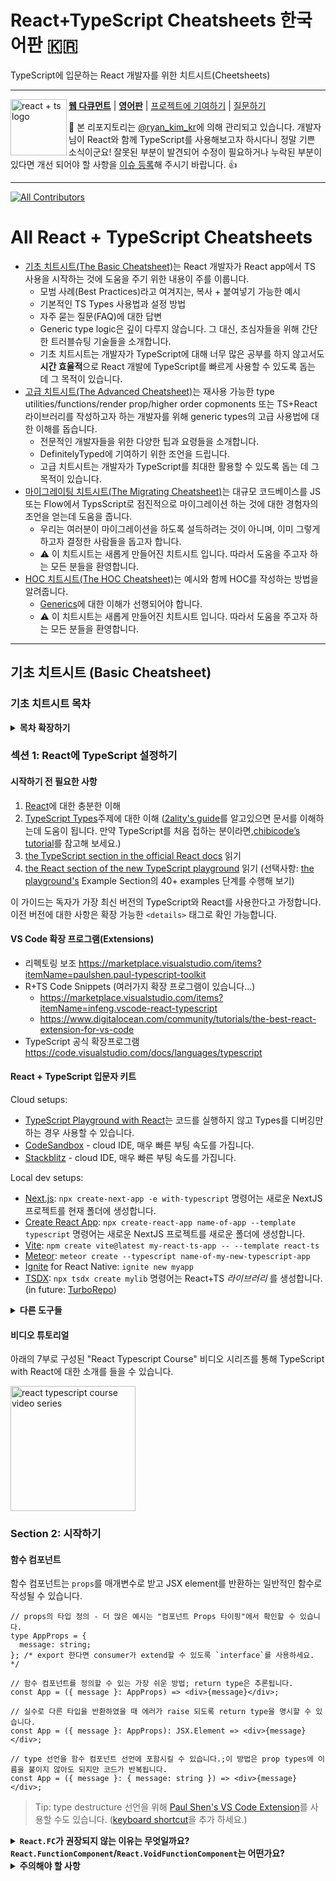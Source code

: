 # React+TypeScript Cheatsheets 한국어판 🇰🇷

TypeScript에 입문하는 React 개발자를 위한 치트시트(Cheetsheets)

---

<a href="https://github.com/typescript-cheatsheets/react/issues/81">
  <img
    height="90"
    width="90"
    alt="react + ts logo"
    src="https://user-images.githubusercontent.com/6764957/53868378-2b51fc80-3fb3-11e9-9cee-0277efe8a927.png"
    align="left"
  />
</a>

[**웹 다큐먼트**](https://react-typescript-cheatsheet.netlify.app/docs/basic/setup) |
[**영어판**](https://github.com/typescript-cheatsheets/react-typescript-cheatsheet-es) |
[프로젝트에 기여하기]() |
[질문하기]()

:wave: 본 리포지토리는 [@ryan_kim_kr](https://twitter.com/ryan_kim_kr)에 의해 관리되고 있습니다. 개발자님이 React와 함께 TypeScript를 사용해보고자 하시다니 정말 기쁜 소식이군요! 잘못된 부분이 발견되어 수정이 필요하거나 누락된 부분이 있다면 개선 되어야 할 사항을 [이슈 등록](https://github.com/typescript-cheatsheets/react-typescript-cheatsheet-kr/issues/new)해 주시기 바랍니다. :+1:

---

[![All Contributors](https://img.shields.io/github/contributors/typescript-cheatsheets/react-typescript-cheatsheet?color=orange&style=flat-square)](/COLABORADORES.md)

# All React + TypeScript Cheatsheets

- [기초 치트시트(The Basic Cheatsheet)]()는 React 개발자가 React app에서 TS 사용을 시작하는 것에 도움을 주기 위한 내용이 주를 이룹니다.
  - 모범 사례(Best Practices)라고 여겨지는, 복사 + 붙여넣기 가능한 예시
  - 기본적인 TS Types 사용법과 설정 방법
  - 자주 묻는 질문(FAQ)에 대한 답변
  - Generic type logic은 깊이 다루지 않습니다. 그 대신, 초심자들을 위해 간단한 트러블슈팅 기술들을 소개합니다.
  - 기초 치트시트는 개발자가 TypeScript에 대해 너무 많은 공부를 하지 않고서도 **시간 효율적**으로 React 개발에 TypeScript를 빠르게 사용할 수 있도록 돕는 데 그 목적이 있습니다.
- [고급 치트시트(The Advanced Cheatsheet)]()는 재사용 가능한 type utilities/functions/render prop/higher order copmonents 또는 TS+React 라이브러리를 작성하고자 하는 개발자를 위해 generic types의 고급 사용법에 대한 이해를 돕습니다.
  - 전문적인 개발자들을 위한 다양한 팁과 요령들을 소개합니다.
  - DefinitelyTyped에 기여하기 위한 조언을 드립니다.
  - 고급 치트시트는 개발자가 TypeScript를 최대한 활용할 수 있도록 돕는 데 그 목적이 있습니다.
- [마이그레이팅 치트시트(The Migrating Cheatsheet)]()는 대규모 코드베이스를 JS 또는 Flow에서 TypsScript로 점진적으로 마이그레이션 하는 것에 대한 경험자의 조언을 얻는데 도움을 줍니다.
  - 우리는 여러분이 마이그레이션을 하도록 설득하려는 것이 아니며, 이미 그렇게 하고자 결정한 사람들을 돕고자 합니다.
  - ⚠️ 이 치트시트는 새롭게 만들어진 치트시트 입니다. 따라서 도움을 주고자 하는 모든 분들을 환영합니다.
- [HOC 치트시트(The HOC Cheatsheet)]()는 예시와 함께 HOC를 작성하는 방법을 알려줍니다.
  - [Generics](https://www.typescriptlang.org/docs/handbook/2/generics.html)에 대한 이해가 선행되어야 합니다.
  - ⚠️ 이 치트시트는 새롭게 만들어진 치트시트 입니다. 따라서 도움을 주고자 하는 모든 분들을 환영합니다.

---

## 기초 치트시트 (Basic Cheatsheet)

### 기초 치트시트 목차

<details>

<summary><b>목차 확장하기</b></summary>

- [섹션 1: React에 TypeScript 설정하기]()
    <!--START_SECTION:setup-toc-->
  - [전제조건]()

</details>

<!--START-SECTION:setup-->

### 섹션 1: React에 TypeScript 설정하기

#### 시작하기 전 필요한 사항

1. [React](https://reactjs.org)에 대한 충분한 이해
2. [TypeScript Types](https://www.typescriptlang.org/docs/handbook/2/everyday-types.html)주제에 대한 이해 ([2ality's guide](http://2ality.com/2018/04/type-notation-typescript.html)를 알고있으면 문서를 이해하는데 도움이 됩니다. 만약 TypeScript를 처음 접하는 분이라면,[chibicode’s tutorial](https://ts.chibicode.com/todo/)를 참고해 보세요.)
3. [the TypeScript section in the official React docs](https://reactjs.org/docs/static-type-checking.html#typescript) 읽기
4. [the React section of the new TypeScript playground](http://www.typescriptlang.org/play/index.html?jsx=2&esModuleInterop=true&e=181#example/typescript-with-react) 읽기 (선택사항: [the playground's](http://www.typescriptlang.org/play/index.html) Example Section의 40+ examples 단계를 수행해 보기)

이 가이드는 독자가 가장 최신 버전의 TypeScript와 React를 사용한다고 가정합니다. 이전 버전에 대한 사항은 확장 가능한 `<details>` 태그로 확인 가능합니다.

#### VS Code 확장 프로그램(Extensions)

- 리펙토링 보조 https://marketplace.visualstudio.com/items?itemName=paulshen.paul-typescript-toolkit
- R+TS Code Snippets (여러가지 확장 프로그램이 있습니다...)
  - https://marketplace.visualstudio.com/items?itemName=infeng.vscode-react-typescript
  - https://www.digitalocean.com/community/tutorials/the-best-react-extension-for-vs-code
- TypeScript 공식 확장프로그램 https://code.visualstudio.com/docs/languages/typescript

#### React + TypeScript 입문자 키트

Cloud setups:

- [TypeScript Playground with React](https://www.typescriptlang.org/play?#code/JYWwDg9gTgLgBAKjgQwM5wEoFNkGN4BmUEIcA5FDvmQNwCwAUKJLHAN5wCuqWAyjMhhYANFx4BRAgSz44AXzhES5Snhi1GjLAA8W8XBAB2qeAGEInQ0KjjtycABsscALxwAFAEpXAPnaM4OANjeABtA0sYUR4Yc0iAXVcxPgEhdwAGT3oGAOTJaXx3L19-BkDAgBMIXE4QLCsAOhhgGCckgAMATQsgh2BcAGssCrgAEjYIqwVmutR27MC5LM0yuEoYTihDD1zAgB4K4AA3H13yvbAfbs5e-qGRiYspuBmsVD2Aekuz-YAjThgMCMcCMpj6gxcbGKLj8MTiVnck3gAGo4ABGTxyU6rcrlMF3OB1H5wT7-QFGbG4z6HE65ZYMOSMIA)는 코드를 실행하지 않고 Types를 디버깅만 하는 경우 사용할 수 있습니다.
- [CodeSandbox](http://ts.react.new) - cloud IDE, 매우 빠른 부팅 속도를 가집니다.
- [Stackblitz](https://stackblitz.com/edit/react-typescript-base) - cloud IDE, 매우 빠른 부팅 속도를 가집니다.

Local dev setups:

- [Next.js](https://nextjs.org/docs/basic-features/typescript): `npx create-next-app -e with-typescript` 명령어는 새로운 NextJS 프로젝트를 현재 폴더에 생성합니다.
- [Create React App](https://facebook.github.io/create-react-app/docs/adding-typescript): `npx create-react-app name-of-app --template typescript` 명령어는 새로운 NextJS 프로젝트를 새로운 폴더에 생성합니다.
- [Vite](https://vitejs.dev/): `npm create vite@latest my-react-ts-app -- --template react-ts`
- [Meteor](https://guide.meteor.com/build-tool.html#typescript): `meteor create --typescript name-of-my-new-typescript-app`
- [Ignite](https://github.com/infinitered/ignite#use-ignite-andross-infinite-red-andross-boilerplate) for React Native: `ignite new myapp`
- [TSDX](https://tsdx.io/): `npx tsdx create mylib` 명령어는 React+TS _라이브러리_ 를 생성합니다. (in future: [TurboRepo](https://twitter.com/jaredpalmer/status/1346217789942591488))

<details>
<summary><b>다른 도구들</b></summary>

아직 보완이 필요하지만 확인해 볼 만한 가치가 있는 도구들:

- [Snowpack](<https://www.snowpack.dev/#create-snowpack-app-(csa)>): `npx create-snowpack-app my-app --template app-template-react-typescript`
- [Docusaurus v2](https://v2.docusaurus.io/docs/installation) with [TypeScript Support](https://v2.docusaurus.io/docs/typescript-support)
- [Parcel](https://v2.parceljs.org/languages/typescript/)
- [JP Morgan's `modular`](https://github.com/jpmorganchase/modular): CRA + TS + Yarn Workspaces toolkit. `yarn create modular-react-app <project-name>`

Manual setup:

- [Basarat's guide](https://github.com/basarat/typescript-react/tree/master/01%20bootstrap)는 React + TypeScript + Webpack + Babel 을 **수동으로 설정** 할 경우 사용할 수 있습니다.
- 특히, `@types/react`와 `@types/react-dom`가 설치되어 있는지 확인이 필요합니다. ([익숙하지 않은 내용이라면 DefinitelyTyped project 에 대해 더 알아보세요.](https://definitelytyped.org/))
- 또한 많은 React + TypeScript bolierplates들이 있습니다. [우리의 다른 리소스 리스트](https://react-typescript-cheatsheet.netlify.app/docs/basic/recommended/resources/)를 확인해주세요.

</details>

#### 비디오 튜토리얼

아래의 7부로 구성된 "React Typescript Course" 비디오 시리즈를 통해 TypeScript with React에 대한 소개를 들을 수 있습니다.

<a href="https://www.youtube.com/watch?v=PL1NUl7fQ2I&list=PLG-Mk4wQm9_LyKE5EwoZz2_GGXR-zJ5Ml">
    <img
        width="200px"
        alt="react typescript course video series"
        src="https://i.imgur.com/IIG0Xu9.jpeg"
    />
</a>

<!--END-SECTION:setup-->

### Section 2: 시작하기

<!--START-SECTION:function-components-->

#### 함수 컴포넌트

함수 컴포넌트는 `props`를 매개변수로 받고 JSX element를 반환하는 일반적인 함수로 작성될 수 있습니다.

```tsx
// props의 타입 정의 - 더 많은 예시는 "컴포넌트 Props 타이핑"에서 확인할 수 있습니다.
type AppProps = {
  message: string;
}; /* export 한다면 consumer가 extend할 수 있도록 `interface`를 사용하세요. */

// 함수 컴포넌트를 정의할 수 있는 가장 쉬운 방법; return type은 추론됩니다.
const App = ({ message }: AppProps) => <div>{message}</div>;

// 실수로 다른 타입을 반환하였을 때 에러가 raise 되도록 return type을 명시할 수 있습니다.
const App = ({ message }: AppProps): JSX.Element => <div>{message}</div>;

// type 선언을 함수 컴포넌트 선언에 포함시킬 수 있습니다.;이 방법은 prop types에 이름을 붙이지 않아도 되지만 코드가 반복됩니다.
const App = ({ message }: { message: string }) => <div>{message}</div>;
```

> Tip: type destructure 선언을 위해 [Paul Shen's VS Code Extension](https://marketplace.visualstudio.com/items?itemName=paulshen.paul-typescript-toolkit)를 사용할 수도 있습니다. ([keyboard shortcut](https://twitter.com/_paulshen/status/1392915279466745857?s=20)을 추가 하세요.)

<details>

<summary><b><code>React.FC</code>가 권장되지 않는 이유는 무엇일까요? <code>React.FunctionComponent</code>/<code>React.VoidFunctionComponent</code>는 어떤가요?</b></summary>

React+TypeScript codebases에서 다음 보았을 수 있습니다.

```tsx
const App: React.FunctionComponent<{ message: string }> = ({ message }) => <div>{message}</div>;
```

하지만, 현재 `React.FunctionComponent` (또는 간략하게 써서 `React.FC`)는 [권장되지 않는다는 것](https://github.com/facebook/create-react-app/pull/8177)에 대부분의 사람들이 동의합니다. 물론 이 주제에 대한 미묘한 의견 차이가 있을 수는 있지만, 만약 이 의견에 동의하고 `React.FC`를 당신의 코드베이스에서 제거하고 싶다면, [이 jscodeshift codemond](https://github.com/gndelia/codemod-replace-react-fc-typescript)를 사용할 수 있습니다.

"일반적인 함수" 버전과의 차이점들은 다음과 같습니다.

- `React.FunctionComponent`는 return type을 명시적으로 밝힙니다. 하지만 일반적인 함수 버전은 암시적입니다(또는 추가적인 어노테이션(annotation)이 필요합니다).

- `displayName`, `propTypes`, 그리고 `defaultProps`와 같은 static properties를 위한 자동완성(autocomplete)과 타입 체크(Typechecking)를 지원합니다.

  - `React.FunctionComponent`와 함께 `defaultProps`을 사용하는데 몇 가지 알려진 문제가 있습니다. [문제에 대한 자세한 내용](https://github.com/typescript-cheatsheets/react/issues/87)을 확인하세요. 우리는 개발자님이 찾아볼 수 있는 별개의 `defaultProps` 섹션을 제공하고 있습니다.

- [React 18 type 업데이트](https://github.com/DefinitelyTyped/DefinitelyTyped/pull/56210) 이전에는, `React.FunctionComponent`이 `children`에 대한 암시적인 정의(implicit definition)를 제공했었습니다. 이것은 열띤 토론 과정을 거쳤고 결과적으로 [`React.FC`가 Create React App TypeScript template에서 제거](https://github.com/facebook/create-react-app/pull/8177)된 이유 중 하나가 되었습니다.

```tsx
// React 18 types 이전
const Title: React.FunctionComponent<{ title: string }> = ({ children, title }) => (
  <div title={title}>{children}</div>
);
```

<details>
<summary>(Deprecated)<b><code>React.VoidFunctionComponent</code> 또는 <code>React.VFC</code> 사용하기</b></summary>

[@types/react 16.9.48](https://github.com/DefinitelyTyped/DefinitelyTyped/pull/46643)에서, `React.VoidFunctionComponent` 또는 `React.VFC` type은 `children`을 명시적으로 타이핑(typing) 하기 위해 추가되었습니다.
하지만, `React.VFC`와 `React.VoidFunctionComponent`는 React 18 (https://github.com/DefinitelyTyped/DefinitelyTyped/pull/59882)에서 더이상 사용되지 않게 되었습니다(deprecated). 따라서 이 임시방편은 React 18+ 에서 더이상 권장되지 않습니다.

일반적인 함수 컴포넌트나 `React.FC`를 사용해 주세요.

```ts
type Props = { foo: string };

// 지금은 괜찮지만, 미래에는 에러를 발생시킬 것입니다.
const FunctionComponent: React.FunctionComponent<Props> = ({ foo, children }: Props) => {
  return (
    <div>
      {foo} {children}
    </div>
  ); // OK
};

// 지금은 에러를 발생시키고, 미래에는 더이상 사용되지 않을것입니다.(Deprecated)
const VoidFunctionComponent: React.VoidFunctionComponent<Props> = ({ foo, children }) => {
  return (
    <div>
      {foo}
      {children}
    </div>
  );
};
```

</details>

- _미래에는_, props를 자동으로 `readonly` 라고 표시할 수도 있습니다. 하지만, props 객체가 파라미터 리스트에서 destructure 된다면, 이것은 의미없는 행동 입니다.

대부분의 경우에는 어떤 syntax를 사용하던지 큰 차이가 없지만, `React.FunctionComponent`의 보다 명시적인 특성을 선호하는 것이 좋을것입니다.

</details>

<details>
<summary><b>주의해야 할 사항</b></summary>

다음의 패턴은 지원되지 않습니다. :

**조건부 렌더링(conditional rendering)**

```tsx
const MyConditionalComponent = ({ shouldRender = false }) => (shouldRender ? <div /> : false); // JS 에서도 이렇게 하지 마십시오.
const el = <MyConditionalComponent />; // 에러를 throw 합니다.
```

이 패턴이 지원되지 않는 이유는 컴파일러의 한계 때문입니다. 함수 컴포넌트는 JSX expression 또는 `null` 이외의 다른 어떤 것도 반환할 수 없습니다. 반환할 수 없는 것이 반환된다면 해당 타입은 `Element`에 할당될 수 없다는 에러 메세지를 보게될 것입니다. ("{the other type} is not assignable to `Element`.")

**Array.fill**

```tsx
const MyArrayComponent = () => Array(5).fill(<div />);
const el2 = <MyArrayComponent />; // throws an error
```

아쉽게도 함수의 타입을 annotate 하는 것은 아무런 도움이 되지 않을것입니다. React가 지원하는 다른 특별한 타입(exotic type)을 반환하고자 한다면 타입 표명(type assertion)을 수행해야 합니다. :

```tsx
const MyArrayComponent = () => Array(5).fill(<div />) as any as JSX.Element;
```

[여기서 @ferdaber 의 설명을 확인해보세요](https://github.com/typescript-cheatsheets/react/issues/57).

</details>

<!--END-SECTION:function-components-->
